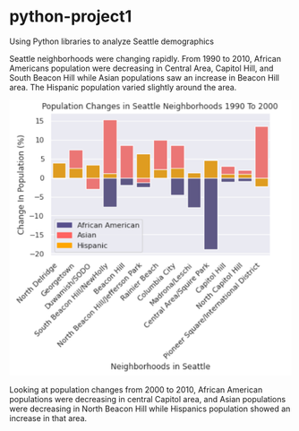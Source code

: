 # python-project1
Using Python libraries to analyze Seattle demographics

Seattle neighborhoods were changing rapidly.
From 1990 to 2010, African Americans population were decreasing in Central Area, Capitol Hill, 
and South Beacon Hill while Asian populations saw an increase in Beacon Hill area.
The Hispanic population varied slightly around the area. 

![alt text](https://github.com/wj01011/python-project1/blob/main/pop_90to2000.PNG?raw=true)

Looking at population changes from 2000 to 2010, African American populations were decreasing
in central Capitol area, and Asian populations were decreasing in North Beacon Hill 
while Hispanics population showed an increase in that area. 
